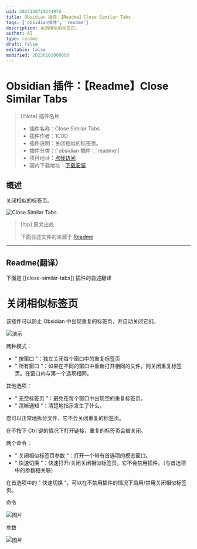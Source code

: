 ```yaml
---
uid: 2023120719244976
title: Obsidian 插件：【Readme】Close Similar Tabs
tags: ['obsidian插件', 'readme']
description: 关闭相似的标签页。
author: AI
type: readme
draft: false
editable: false
modified: 20230101000000
---
```


# Obsidian 插件：【Readme】Close Similar Tabs

> [!Note] 插件名片
> - 插件名称：Close Similar Tabs
> - 插件作者：1C0D
> - 插件说明：关闭相似的标签页。
> - 插件分类：['obsidian 插件 ', 'readme']
> - 项目地址：[点我访问](https://github.com/1C0D/Obsidian-Close-Similar-Tabs)
> - 国内下载地址：[下载安装](https://pkmer.cn/products/plugin/pluginMarket/?close-similar-tabs)

## 概述

关闭相似的标签页。

![Close Similar Tabs](https://cdn.pkmer.cn/covers/close-similar-tabs_new.gif!pkmer)

> [!tip] 原文出处
>
>下面自述文件的来源于 [Readme](https://ghproxy.net/https://raw.githubusercontent.com/1C0D/Obsidian-Close-Similar-Tabs/master/README.md)
>

---

## Readme(翻译）

下面是 [[close-similar-tabs]] 插件的自述翻译

# 关闭相似标签页

该插件可以防止 Obsidian 中出现重复的标签页，并自动关闭它们。

![演示](https://cdn.pkmer.cn/covers/close-similar-tabs_2_0.gif!pkmer)

两种模式：

- " 按窗口 "：独立关闭每个窗口中的重复标签页
- " 所有窗口 "：如果在不同的窗口中重新打开相同的文件，则关闭重复标签页。在窗口内与第一个选项相同。

其他选项：

- " 无空标签页 "：避免在每个窗口中出现空的重复标签页。
- " 清晰通知 "：清楚地指示发生了什么。

您可以正常地拆分文件，它不会关闭重复的标签页。

在不按下 Ctrl 键的情况下打开链接，重复的标签页会被关闭。

两个命令：

- " 关闭相似标签页参数 "：打开一个带有首选项的模态窗口。
- " 快速切换 "：快速打开/关闭关闭相似标签页。它不会禁用插件。（与首选项中的参数相关联）

在首选项中的 " 快速切换 "，可以在不禁用插件的情况下启用/禁用关闭相似标签页。

命令

![图片](https://cdn.pkmer.cn/covers/close-similar-tabs_2_1.jpeg!pkmer)

参数

![图片](https://cdn.pkmer.cn/covers/close-similar-tabs_2_2.jpeg!pkmer)
